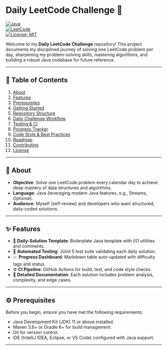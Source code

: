 # Daily LeetCode Challenge 🧩

[![Java](https://img.shields.io/badge/language-Java-red)](https://www.java.com/)  
[![LeetCode](https://img.shields.io/badge/platform-LeetCode-ff69b4)](https://leetcode.com/)  
[![License: MIT](https://img.shields.io/badge/License-MIT-green)](LICENSE)


Welcome to my **Daily LeetCode Challenge** repository! This project documents my disciplined journey of solving one LeetCode problem per day, sharpening my problem-solving skills, mastering algorithms, and building a robust Java codebase for future reference.

---

## 🚀 Table of Contents

1. [About](#about)  
2. [Features](#features)  
3. [Prerequisites](#prerequisites)  
4. [Getting Started](#getting-started)  
5. [Repository Structure](#repository-structure)  
6. [Daily Challenge Workflow](#daily-challenge-workflow)  
7. [Testing & CI](#testing--ci)  
8. [Progress Tracker](#progress-tracker)  
9. [Code Style & Best Practices](#code-style--best-practices)  
10. [Roadmap](#roadmap)  
11. [Contributing](#contributing)  
12. [License](#license)  

---

## 📖 About

- **Objective**: Solve one LeetCode problem every calendar day to achieve deep mastery of data structures and algorithms.  
- **Language**: Java (leveraging modern Java features, e.g., Streams, Optional).  
- **Audience**: Myself (self-review) and developers who want structured, daily-coded solutions.

---

## ✨ Features

- 📁 **Daily-Solution Template**: Boilerplate Java template with I/O utilities and comments.  
- 🔄 **Automated Testing**: JUnit 5 test suite validating each daily solution.  
- 📈 **Progress Dashboard**: Markdown table auto-updated with difficulty tags and status.  
- ⚙️ **CI Pipeline**: GitHub Actions for build, test, and code style checks.  
- 📝 **Detailed Documentation**: Each solution includes problem analysis, complexity, and edge cases.

---

## ⚙️ Prerequisites

Before you begin, ensure you have met the following requirements:

- Java Development Kit (JDK) 11 or above installed.  
- Maven 3.6+ or Gradle 6+ for build management.  
- Git for version control.  
- IDE (IntelliJ IDEA, Eclipse, or VS Code) configured with Java support.

---



